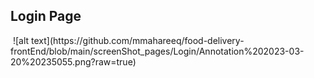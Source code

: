 <h2>Login Page</h2>
<img scr='screenShot_pages\Login\Annotation 2023-03-20 235055.png'>
![alt text](https://github.com/mmahareeq/food-delivery-frontEnd/blob/main/screenShot_pages/Login/Annotation%202023-03-20%20235055.png?raw=true)
